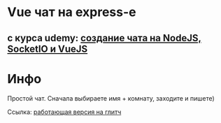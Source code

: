 # Vue чат на express-е
## с курса udemy: [cоздание чата на NodeJS, SocketIO и VueJS](https://www.udemy.com/course/nodejswfs/)


# Инфо

Простой чат. Сначала выбираете имя + комнату, заходите и пишете)

Ссылка:
[работающая версия на глитч](https://express-vue-chat.glitch.me/)
